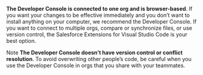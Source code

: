 **The Developer Console is connected to one org and is browser-based**. If you want your changes to be effective immediately and you don’t want to install anything on your computer, we recommend the Developer Console. If you want to connect to multiple orgs, compare or synchronize files, or use version control, the Salesforce Extensions for Visual Studio Code is your best option.

Note
**The Developer Console doesn’t have version control or conflict resolution**. To avoid overwriting other people’s code, be careful when you use the Developer Console in orgs that you share with your teammates.
